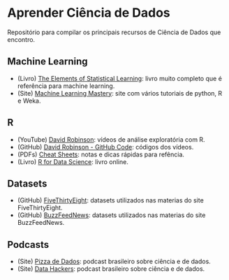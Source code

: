 # Aprender Ciência de Dados

Repositório para compilar os principais recursos de Ciência de Dados que encontro.

## Machine Learning

* (Livro) [The Elements of Statistical Learning](https://web.stanford.edu/~hastie/ElemStatLearn/): livro muito completo que é referência para machine learning.
* (Site) [Machine Learning Mastery](https://machinelearningmastery.com/start-here): site com vários tutoriais de python, R e Weka.

## R

* (YouTube) [David Robinson](https://www.youtube.com/user/safe4democracy/videos): vídeos de análise exploratória com R. 
* (GitHub) [David Robinson - GitHub Code](https://github.com/dgrtwo/data-screencasts): códigos dos vídeos. 
* (PDFs) [Cheat Sheets](https://github.com/jhklarcher/ressources/tree/master/cheat_sheets/R): notas e dicas rápidas para refência.
* (Livro) [R for Data Science](https://r4ds.had.co.nz/): livro online.

## Datasets

* (GitHub) [FiveThirtyEight](https://github.com/fivethirtyeight/data): datasets utilizados nas materias do site FiveThirtyEight.
* (GitHub) [BuzzFeedNews](https://github.com/BuzzFeedNews/everything): datasets utilizados nas materias do site BuzzFeedNews.

## Podcasts
* (Site) [Pizza de Dados](https://pizzadedados.com/): podcast brasileiro sobre ciência e de dados.
* (Site) [Data Hackers](https://datahackers.com.br/): podcast brasileiro sobre ciência e de dados.
